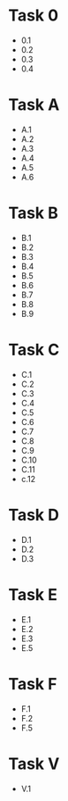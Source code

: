 # Task 0
* 0.1
* 0.2
* 0.3
* 0.4

# Task A
* A.1
* A.2
* A.3
* A.4
* A.5
* A.6

# Task B
* B.1
* B.2
* B.3
* B.4
* B.5
* B.6
* B.7
* B.8
* B.9

# Task C
* C.1
* C.2
* C.3
* C.4
* C.5
* C.6
* C.7
* C.8
* C.9
* C.10
* C.11
* c.12

# Task D
* D.1
* D.2
* D.3

# Task E
* E.1
* E.2
* E.3
* E.5

# Task F
* F.1
* F.2
* F.5

# Task V
* V.1
